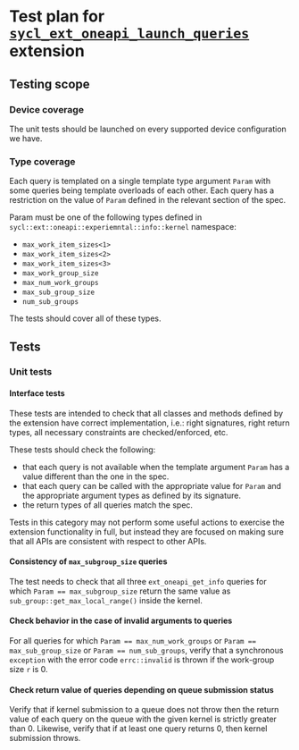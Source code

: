 # Test plan for [`sycl_ext_oneapi_launch_queries`][spec-link] extension

## Testing scope

### Device coverage

The unit tests should be launched on every supported device configuration we
have.

### Type coverage

Each query is templated on a single template type argument `Param`
with some queries being template overloads of each other.
Each query has a restriction on the value of `Param` defined
in the relevant section of the spec. 

Param must be one of the following types defined in 
`sycl::ext::oneapi::experiemntal::info::kernel` namespace:
- `max_work_item_sizes<1>`
- `max_work_item_sizes<2>`
- `max_work_item_sizes<3>`
- `max_work_group_size`
- `max_num_work_groups`
- `max_sub_group_size`
- `num_sub_groups`

The tests should cover all of these types.

## Tests

### Unit tests

#### Interface tests

These tests are intended to check that all classes and methods defined by the
extension have correct implementation, i.e.: right signatures, right return
types, all necessary constraints are checked/enforced, etc.

These tests should check the following:

- that each query is not available when the template argument `Param` has
  a value different than the one in the spec.
- that each query can be called with the appropriate value for `Param` and the
  appropriate argument types as defined by its signature.
- the return types of all queries match the spec.

Tests in this category may not perform some useful actions to exercise the
extension functionality in full, but instead they are focused on making sure
that all APIs are consistent with respect to other APIs.

#### Consistency of `max_subgroup_size` queries

The test needs to check that all three `ext_oneapi_get_info` queries for
which `Param == max_subgroup_size` return the same value as
`sub_group::get_max_local_range()` inside the kernel.

#### Check behavior in the case of invalid arguments to queries

For all queries for which `Param == max_num_work_groups` or
`Param == max_sub_group_size` or `Param == num_sub_groups`, verify that
a synchronous `exception` with the error code `errc::invalid` is thrown
if the work-group size `r` is 0.

#### Check return value of queries depending on queue submission status

Verify that if kernel submission to a queue does not throw then
the return value of each query on the queue with the given kernel 
is strictly greater than 0.
Likewise, verify that if at least one query returns 0, then kernel
submission throws.

[spec-link]: https://github.com/intel/llvm/blob/sycl/sycl/doc/extensions/proposed/sycl_ext_oneapi_launch_queries.asciidoc
